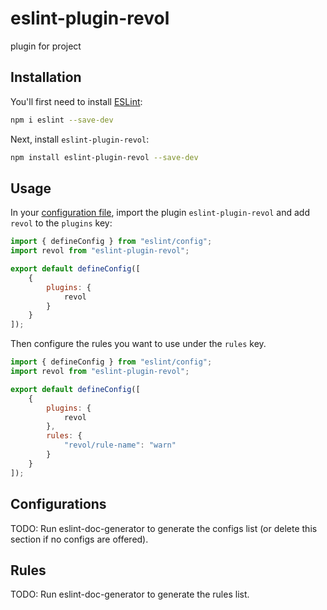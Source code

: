 # eslint-plugin-revol

plugin for project

## Installation

You'll first need to install [ESLint](https://eslint.org/):

```sh
npm i eslint --save-dev
```

Next, install `eslint-plugin-revol`:

```sh
npm install eslint-plugin-revol --save-dev
```

## Usage

In your [configuration file](https://eslint.org/docs/latest/use/configure/configuration-files#configuration-file), import the plugin `eslint-plugin-revol` and add `revol` to the `plugins` key:

```js
import { defineConfig } from "eslint/config";
import revol from "eslint-plugin-revol";

export default defineConfig([
    {
        plugins: {
            revol
        }
    }
]);
```


Then configure the rules you want to use under the `rules` key.

```js
import { defineConfig } from "eslint/config";
import revol from "eslint-plugin-revol";

export default defineConfig([
    {
        plugins: {
            revol
        },
        rules: {
            "revol/rule-name": "warn"
        }
    }
]);
```



## Configurations

<!-- begin auto-generated configs list -->
TODO: Run eslint-doc-generator to generate the configs list (or delete this section if no configs are offered).
<!-- end auto-generated configs list -->



## Rules

<!-- begin auto-generated rules list -->
TODO: Run eslint-doc-generator to generate the rules list.
<!-- end auto-generated rules list -->


